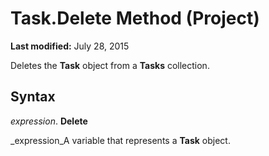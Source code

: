 
# Task.Delete Method (Project)

 **Last modified:** July 28, 2015

Deletes the  **Task** object from a **Tasks** collection.

## Syntax

 _expression_. **Delete**

 _expression_A variable that represents a  **Task** object.

